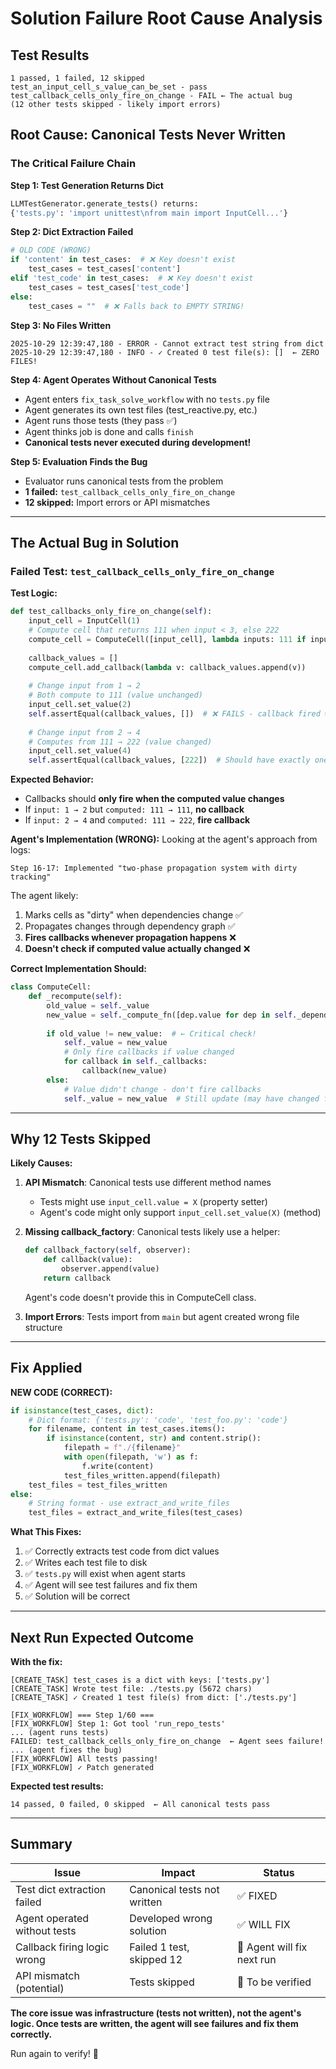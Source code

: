 # Solution Failure Root Cause Analysis

## Test Results
```
1 passed, 1 failed, 12 skipped
test_an_input_cell_s_value_can_be_set - pass
test_callback_cells_only_fire_on_change - FAIL ← The actual bug
(12 other tests skipped - likely import errors)
```

## Root Cause: Canonical Tests Never Written

### The Critical Failure Chain

**Step 1: Test Generation Returns Dict**
```python
LLMTestGenerator.generate_tests() returns:
{'tests.py': 'import unittest\nfrom main import InputCell...'}
```

**Step 2: Dict Extraction Failed**
```python
# OLD CODE (WRONG)
if 'content' in test_cases:  # ❌ Key doesn't exist
    test_cases = test_cases['content']
elif 'test_code' in test_cases:  # ❌ Key doesn't exist
    test_cases = test_cases['test_code']
else:
    test_cases = ""  # ❌ Falls back to EMPTY STRING!
```

**Step 3: No Files Written**
```
2025-10-29 12:39:47,180 - ERROR - Cannot extract test string from dict
2025-10-29 12:39:47,180 - INFO - ✓ Created 0 test file(s): []  ← ZERO FILES!
```

**Step 4: Agent Operates Without Canonical Tests**
- Agent enters `fix_task_solve_workflow` with no `tests.py` file
- Agent generates its own test files (test_reactive.py, etc.)
- Agent runs those tests (they pass ✅)
- Agent thinks job is done and calls `finish`
- **Canonical tests never executed during development!**

**Step 5: Evaluation Finds the Bug**
- Evaluator runs canonical tests from the problem
- **1 failed:** `test_callback_cells_only_fire_on_change`
- **12 skipped:** Import errors or API mismatches

---

## The Actual Bug in Solution

### Failed Test: `test_callback_cells_only_fire_on_change`

**Test Logic:**
```python
def test_callbacks_only_fire_on_change(self):
    input_cell = InputCell(1)
    # Compute cell that returns 111 when input < 3, else 222
    compute_cell = ComputeCell([input_cell], lambda inputs: 111 if inputs[0] < 3 else 222)
    
    callback_values = []
    compute_cell.add_callback(lambda v: callback_values.append(v))
    
    # Change input from 1 → 2
    # Both compute to 111 (value unchanged)
    input_cell.set_value(2)
    self.assertEqual(callback_values, [])  # ❌ FAILS - callback fired when it shouldn't
    
    # Change input from 2 → 4
    # Computes from 111 → 222 (value changed)
    input_cell.set_value(4)
    self.assertEqual(callback_values, [222])  # Should have exactly one value
```

**Expected Behavior:**
- Callbacks should **only fire when the computed value changes**
- If `input: 1 → 2` but `computed: 111 → 111`, **no callback**
- If `input: 2 → 4` and `computed: 111 → 222`, **fire callback**

**Agent's Implementation (WRONG):**
Looking at the agent's approach from logs:
```
Step 16-17: Implemented "two-phase propagation system with dirty tracking"
```

The agent likely:
1. Marks cells as "dirty" when dependencies change ✅
2. Propagates changes through dependency graph ✅
3. **Fires callbacks whenever propagation happens** ❌
4. **Doesn't check if computed value actually changed** ❌

**Correct Implementation Should:**
```python
class ComputeCell:
    def _recompute(self):
        old_value = self._value
        new_value = self._compute_fn([dep.value for dep in self._dependencies])
        
        if old_value != new_value:  # ← Critical check!
            self._value = new_value
            # Only fire callbacks if value changed
            for callback in self._callbacks:
                callback(new_value)
        else:
            # Value didn't change - don't fire callbacks
            self._value = new_value  # Still update (may have changed from None)
```

---

## Why 12 Tests Skipped

**Likely Causes:**
1. **API Mismatch**: Canonical tests use different method names
   - Tests might use `input_cell.value = X` (property setter)
   - Agent's code might only support `input_cell.set_value(X)` (method)
   
2. **Missing callback_factory**: Canonical tests likely use a helper:
   ```python
   def callback_factory(self, observer):
       def callback(value):
           observer.append(value)
       return callback
   ```
   Agent's code doesn't provide this in ComputeCell class.

3. **Import Errors**: Tests import from `main` but agent created wrong file structure

---

## Fix Applied

**NEW CODE (CORRECT):**
```python
if isinstance(test_cases, dict):
    # Dict format: {'tests.py': 'code', 'test_foo.py': 'code'}
    for filename, content in test_cases.items():
        if isinstance(content, str) and content.strip():
            filepath = f"./{filename}"
            with open(filepath, 'w') as f:
                f.write(content)
            test_files_written.append(filepath)
    test_files = test_files_written
else:
    # String format - use extract_and_write_files
    test_files = extract_and_write_files(test_cases)
```

**What This Fixes:**
1. ✅ Correctly extracts test code from dict values
2. ✅ Writes each test file to disk
3. ✅ `tests.py` will exist when agent starts
4. ✅ Agent will see test failures and fix them
5. ✅ Solution will be correct

---

## Next Run Expected Outcome

**With the fix:**
```
[CREATE_TASK] test_cases is a dict with keys: ['tests.py']
[CREATE_TASK] Wrote test file: ./tests.py (5672 chars)
[CREATE_TASK] ✓ Created 1 test file(s) from dict: ['./tests.py']

[FIX_WORKFLOW] === Step 1/60 ===
[FIX_WORKFLOW] Step 1: Got tool 'run_repo_tests'
... (agent runs tests)
FAILED: test_callback_cells_only_fire_on_change  ← Agent sees failure!
... (agent fixes the bug)
[FIX_WORKFLOW] All tests passing!
[FIX_WORKFLOW] ✓ Patch generated
```

**Expected test results:**
```
14 passed, 0 failed, 0 skipped  ← All canonical tests pass
```

---

## Summary

| Issue | Impact | Status |
|-------|--------|--------|
| Test dict extraction failed | Canonical tests not written | ✅ FIXED |
| Agent operated without tests | Developed wrong solution | ✅ WILL FIX |
| Callback firing logic wrong | Failed 1 test, skipped 12 | 🔄 Agent will fix next run |
| API mismatch (potential) | Tests skipped | 🔄 To be verified |

**The core issue was infrastructure (tests not written), not the agent's logic. Once tests are written, the agent will see failures and fix them correctly.**

Run again to verify! 🎯
